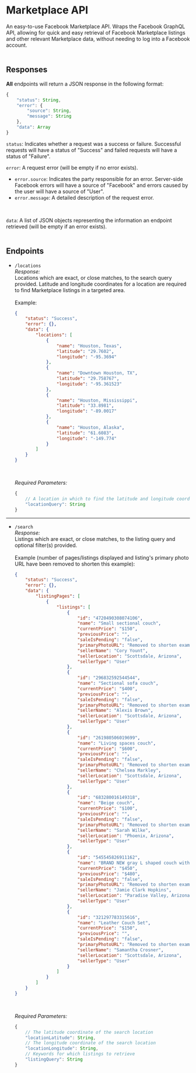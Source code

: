 # Marketplace API

An easy-to-use Facebook Marketplace API. Wraps the Facebook GraphQL API, allowing for quick and easy retrieval of Facebook Marketplace listings and other relevant Marketplace data, without needing to log into a Facebook account.
<br><br>
## Responses
**All** endpoints will return a JSON response in the following format:
```js
{
    "status": String,
    "error": {
        "source": String,
        "message": String
    },
    "data": Array
}
```
```status```: Indicates whether a request was a success or failure. Successful requests will have a status of "Success" and failed requests will have a status of "Failure".
<br>

```error```: A request error (will be empty if no error exists).
- ```error.source```: Indicates the party responsible for an error. Server-side Facebook errors will have a source of "Facebook" and errors caused by the user will have a source of "User".
- ```error.message```: A detailed description of the request error.
<br>
  
```data```: A list of JSON objects representing the information an endpoint retrieved (will be empty if an error exists).
<br><br>
## Endpoints
- ```/locations```
  <br>
  *Response:*
  <br>
  Locations which are exact, or close matches, to the search query provided. Latitude and longitude coordinates for a location are required to find Marketplace listings in a targeted area.
  <br><br>
  Example:
  ```json
  {
      "status": "Success",
      "error": {},
      "data": {
          "locations": [
              {
                  "name": "Houston, Texas",
                  "latitude": "29.7602",
                  "longitude": "-95.3694"
              },
              {
                  "name": "Downtown Houston, TX",
                  "latitude": "29.758767",
                  "longitude": "-95.361523"
              },
              {
                  "name": "Houston, Mississippi",
                  "latitude": "33.8981",
                  "longitude": "-89.0017"
              },
              {
                  "name": "Houston, Alaska",
                  "latitude": "61.6083",
                  "longitude": "-149.774"
              }
          ]
      }
  }
  ```
  <br>

  *Required Parameters:*
  <br>
  ```js
  {
      // A location in which to find the latitude and longitude coordinates
      "locationQuery": String
  }
  ```
---
- ```/search```
  <br>
  *Response:*
  <br>
  Listings which are exact, or close matches, to the listing query and optional filter(s) provided.
  <br><br>
  Example (number of pages/listings displayed and listing's primary photo URL have been removed to shorten this example):
  ```json
  {
      "status": "Success",
      "error": {}, 
      "data": {
          "listingPages": [
              {
                  "listings": [
                      {
                          "id": "4720490308074106",
                          "name": "Small sectional couch", 
                          "currentPrice": "$150",
                          "previousPrice": "",
                          "saleIsPending": "false",
                          "primaryPhotoURL": "Removed to shorten example",
                          "sellerName": "Cory Yount",
                          "sellerLocation": "Scottsdale, Arizona",
                          "sellerType": "User"
                      },
                      {
                          "id": "296832592544544",
                          "name": "Sectional sofa couch",
                          "currentPrice": "$400",
                          "previousPrice": "",
                          "saleIsPending": "false",
                          "primaryPhotoURL": "Removed to shorten example",
                          "sellerName": "Alexis Brown",
                          "sellerLocation": "Scottsdale, Arizona",
                          "sellerType": "User"
                      },
                      {
                          "id": "261980506019699",
                          "name": "Living spaces couch",
                          "currentPrice": "$600",
                          "previousPrice": "",
                          "saleIsPending": "false",
                          "primaryPhotoURL": "Removed to shorten example",
                          "sellerName": "Chelsea Markley",
                          "sellerLocation": "Scottsdale, Arizona",
                          "sellerType": "User"
                      },
                      {
                          "id": "683280016149318",
                          "name": "Beige couch",
                          "currentPrice": "$100",
                          "previousPrice": "",
                          "saleIsPending": "false",
                          "primaryPhotoURL": "Removed to shorten example",
                          "sellerName": "Sarah Wilke",
                          "sellerLocation": "Phoenix, Arizona",
                          "sellerType": "User"
                      },
                      {
                          "id": "545545826911162",
                          "name": "BRAND NEW gray L shaped couch with reversible chaise!",
                          "currentPrice": "$450",
                          "previousPrice": "$480",
                          "saleIsPending": "false",
                          "primaryPhotoURL": "Removed to shorten example",
                          "sellerName": "Jamie Clark Hopkins",
                          "sellerLocation": "Paradise Valley, Arizona",
                          "sellerType": "User"
                      },
                      {
                          "id": "321297783315616",
                          "name": "Leather Couch Set",
                          "currentPrice": "$150",
                          "previousPrice": "",
                          "saleIsPending": "false",
                          "primaryPhotoURL": "Removed to shorten example",
                          "sellerName": "Samantha Crosner",
                          "sellerLocation": "Scottsdale, Arizona",
                          "sellerType": "User"
                      }
                  ]
              }
          ]
      }
  }
  ```
  <br>

  *Required Parameters:*
  <br>
  ```js
  {
      // The latitude coordinate of the search location
      "locationLatitude": String,
      // The longitude coordinate of the search location
      "locationLongitude": String,
      // Keywords for which listings to retrieve
      "listingQuery": String
  } 
  ```